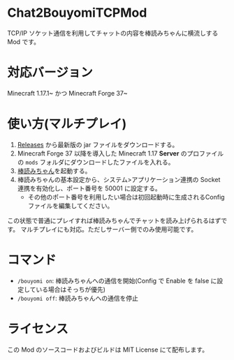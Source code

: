 # Chat2BouyomiTCPMod

TCP/IP ソケット通信を利用してチャットの内容を棒読みちゃんに横流しする Mod です。

# 対応バージョン

Minecraft 1.17.1~ かつ Minecraft Forge 37~

# 使い方(マルチプレイ)

1. [Releases](https://github.com/AAAR-Salmon/Chat2BouyomiTCPMod/releases) から最新版の jar ファイルをダウンロードする。
2. Minecraft Forge 37 以降を導入した Minecraft 1.17 **Server** のプロファイルの `mods` フォルダにダウンロードしたファイルを入れる。
3. [棒読みちゃん](https://chi.usamimi.info/Program/Application/BouyomiChan/)を起動する。
4. 棒読みちゃんの基本設定から、システム>アプリケーション連携の Socket 連携を有効化し、ポート番号を 50001 に設定する。
    - その他のポート番号を利用したい場合は初回起動時に生成されるConfigファイルを編集してください。

この状態で普通にプレイすれば棒読みちゃんでチャットを読み上げられるはずです。
マルチプレイにも対応。ただしサーバー側でのみ使用可能です。

# コマンド

- `/bouyomi on`: 棒読みちゃんへの通信を開始(Config で Enable を false に設定している場合はそっちが優先)
- `/bouyomi off`: 棒読みちゃんへの通信を停止

# ライセンス

この Mod のソースコードおよびビルドは MIT License にて配布します。
